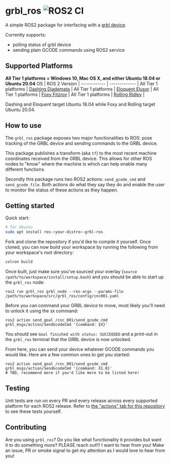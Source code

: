 # grbl_ros ![ROS2 CI](https://github.com/flynneva/grbl_ros/workflows/ROS2%20CI/badge.svg)

A simple ROS2 package for interfacing with a [grbl device](https://github.com/gnea/grbl).

Currently supports:
- polling status of grbl device
- sending plain GCODE commands using ROS2 service

## Supported Platforms
**All Tier 1 platforms = Windows 10, Mac OS X, and either Ubuntu 18.04 or Ubuntu 20.04**
OS           | ROS 2 Version |
------------ | ------------- |
All Tier 1 platforms | [Dashing Diademata](https://index.ros.org/doc/ros2/Releases/Release-Dashing-Diademata/) | 
All Tier 1 platforms | [Eloquent Elusor](https://index.ros.org/doc/ros2/Releases/Release-Eloquent-Elusor/) |
All Tier 1 platforms | [Foxy Fitzroy](https://index.ros.org/doc/ros2/Releases/Release-Foxy-Fitzroy/) |
All Tier 1 platforms | [Rolling Ridley](https://index.ros.org/doc/ros2/Releases/Release-Rolling-Ridley/) |

Dashing and Eloquent target Ubuntu 18.04 while Foxy and Rolling target Ubuntu 20.04.

## How to use
The `grbl_ros` package exposes two major functionalities to ROS: pose tracking of the GRBL device and sending commands to the GRBL device.

This package publishes a transform (aka `tf`) to the most recent machine coordinates received from the GRBL device. This allows for other ROS nodes to "know" where the machine is which can help enable many different functions.

Secondly this package runs two ROS2 actions: `send_gcode_cmd` and `send_gcode_file`. Both actions do what they say they do and enable the user to monitor the status of these actions as they happen.

## Getting started

Quick start:
```bash
# for Ubuntu
sudo apt install ros-<your-distro>-grbl-ros
```

Fork and clone the repository if you'd like to compile it yourself.
Once cloned, you can now build your workspace by running the following from your workspace's root directory:
```bash
colcon build
```

Once built, just make sure you've sourced your overlay (`source /path/to/workspace/install/setup.bash`) and you should be able to start up the `grbl_ros` node:

```
ros2 run grbl_ros grbl_node --ros-args --params-file /path/to/workspace/src/grbl_ros/config/cnc001.yaml
```

Before you can command your GRBL device to move, most likely you'll need to unlock it using the `$X` command:
```
ros2 action send_goal /cnc_001/send_gcode_cmd grbl_msgs/action/SendGcodeCmd '{command: $X}'
```

You should see `Goal finished with status: SUCCEEDED` and a print-out in the `grbl_ros` terminal that the GRBL device is now unlocked.

From here, you can send your device whatever GCODE commands you would like. Here are a few common ones to get you started:
```
ros2 action send_goal /cnc_001/send_gcode_cmd grbl_msgs/action/SendGcodeCmd '{command: X1.0}'
# TBD, recommend more if you'd like more to be listed here!
```


## Testing
Unit tests are run on every PR and every release across every supported platform for each ROS2 release. Refer to [the "actions" tab for this repository](https://github.com/flynneva/grbl_ros/actions?query=workflow%3A%22ROS+2+CI%22) to see these tests yourself.

## Contributing
Are you using `grbl_ros`? Do you like what functionality it provides but want it to do something more? PLEASE reach out!!! I want to hear from you! Make an issue, PR or smoke signal to get my attention as I would love to hear from you!
